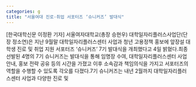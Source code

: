 ```yaml
---
categories: g
title: "서울여대 진로·취업 서포터즈 ‘슈니커즈’ 발대식"
---
```

[한국대학신문 이정환 기자] 서울여자대학교(총장 승현우) 대학일자리플러스사업단(단장 정소연)은 지난 9월말 대학일자리플러스센터 사업과 청년 고용정책 홍보에 앞장설 대학생 진로 및 취업 지원 서포터즈 ‘슈니커즈’ 7기 발대식을 개최했다고 4일 밝혔다.최종 선발된 4명의 7기 슈니커즈는 발대식을 통해 임명장 수여, 대학일자리플러스센터 사업 안내, 홍보 전략 공유 등의 시간을 가졌고 이후 소속감과 책임의식을 가지고 서포터즈의 역할을 수행할 수 있도록 각오를 다졌다.7기 슈니커즈는 내년 2월까지 대학일자리플러스센터 사업과 다양한 진로 및